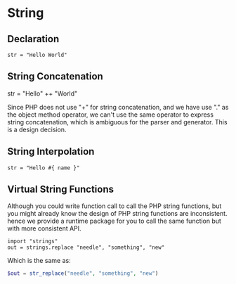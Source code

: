 String
================

Declaration
-------------------

```
str = "Hello World"
```

String Concatenation
--------------------

str = "Hello" ++ "World"


Since PHP does not use "+" for string concatenation, and we have use "." as the
object method operator, we can't use the same operator to express string
concatenation, which is ambiguous for the parser and generator.  This is a
design decision.


String Interpolation
------------------

```
str = "Hello #{ name }"
```


Virtual String Functions
--------------------------

Although you could write function call to call the PHP string functions, but
you might already know the design of PHP string functions are inconsistent.
hence we provide a runtime package for you to call the same function but with
more consistent API.

```
import "strings"
out = strings.replace "needle", "something", "new"
```

Which is the same as:

```php
$out = str_replace("needle", "something", "new")
```




